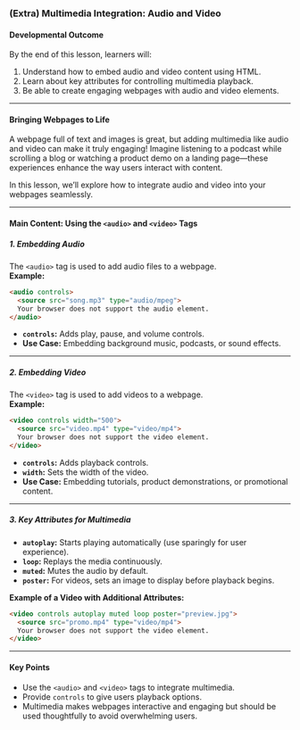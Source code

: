 ### **(Extra) Multimedia Integration: Audio and Video**

#### **Developmental Outcome**  
By the end of this lesson, learners will:  
1. Understand how to embed audio and video content using HTML.  
2. Learn about key attributes for controlling multimedia playback.  
3. Be able to create engaging webpages with audio and video elements.

---

#### **Bringing Webpages to Life**  

A webpage full of text and images is great, but adding multimedia like audio and video can make it truly engaging! Imagine listening to a podcast while scrolling a blog or watching a product demo on a landing page—these experiences enhance the way users interact with content.  

In this lesson, we’ll explore how to integrate audio and video into your webpages seamlessly.

---

#### **Main Content: Using the `<audio>` and `<video>` Tags**  

##### **1. Embedding Audio**  
The `<audio>` tag is used to add audio files to a webpage.  
**Example:**  
```html
<audio controls>
  <source src="song.mp3" type="audio/mpeg">
  Your browser does not support the audio element.
</audio>
```

- **`controls`:** Adds play, pause, and volume controls.  
- **Use Case:** Embedding background music, podcasts, or sound effects.  

---

##### **2. Embedding Video**  
The `<video>` tag is used to add videos to a webpage.  
**Example:**  
```html
<video controls width="500">
  <source src="video.mp4" type="video/mp4">
  Your browser does not support the video element.
</video>
```

- **`controls`:** Adds playback controls.  
- **`width`:** Sets the width of the video.  
- **Use Case:** Embedding tutorials, product demonstrations, or promotional content.  

---

##### **3. Key Attributes for Multimedia**  
- **`autoplay`:** Starts playing automatically (use sparingly for user experience).  
- **`loop`:** Replays the media continuously.  
- **`muted`:** Mutes the audio by default.  
- **`poster`:** For videos, sets an image to display before playback begins.  

**Example of a Video with Additional Attributes:**  
```html
<video controls autoplay muted loop poster="preview.jpg">
  <source src="promo.mp4" type="video/mp4">
  Your browser does not support the video element.
</video>
```

---

#### **Key Points**  
- Use the `<audio>` and `<video>` tags to integrate multimedia.  
- Provide `controls` to give users playback options.  
- Multimedia makes webpages interactive and engaging but should be used thoughtfully to avoid overwhelming users.  
